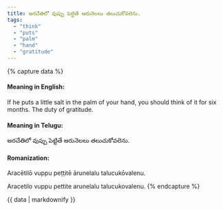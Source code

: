 ```yaml
---
title: అరచేతిలో వుప్పు పెట్టితే ఆరునెలలు తలుచుకోవలెను.
tags:
  - "think"
  - "puts"
  - "palm"
  - "hand"
  - "gratitude"
---
```


{% capture data %}
#### Meaning in English:
If he puts a little salt in the palm of your hand, you should think of it for six months.
The duty of gratitude.

#### Meaning in Telugu:
అరచేతిలో వుప్పు పెట్టితే ఆరునెలలు తలుచుకోవలెను.

#### Romanization:
Aracētilō vuppu peṭṭitē ārunelalu talucukōvalenu.

Aracetilo vuppu pettite arunelalu talucukovalenu.
{% endcapture %}

{{ data | markdownify }}

